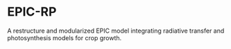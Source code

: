 # EPIC-RP
A restructure and modularized EPIC model integrating radiative transfer and photosynthesis models for crop growth. 
